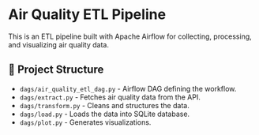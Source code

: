 # Air Quality ETL Pipeline

This is an ETL pipeline built with Apache Airflow for collecting, processing, and visualizing air quality data.

## 📌 Project Structure
- `dags/air_quality_etl_dag.py` - Airflow DAG defining the workflow.
- `dags/extract.py` - Fetches air quality data from the API.
- `dags/transform.py` - Cleans and structures the data.
- `dags/load.py` - Loads the data into SQLite database.
- `dags/plot.py` - Generates visualizations.
